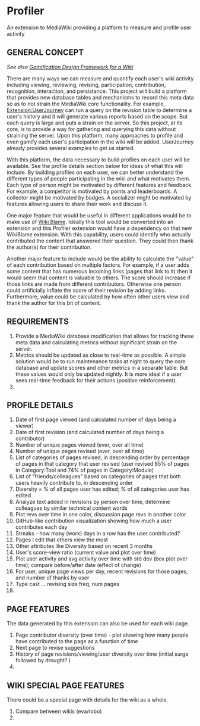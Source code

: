 # Profiler
An extension to MediaWiki providing a platform to measure and profile user activity

## GENERAL CONCEPT
*See also [Gamification Design Framework for a Wiki](FRAMEWORK.md)*

There are many ways we can measure and quantify each user's wiki activity including viewing, reviewing, revising, participation, contribution, recognition, interaction, and persistance. This project will build a platform that provides new database tables and mechanisms to record this meta data so as to not strain the MediaWiki core functionality. For example, [Extension:UserJourney](https://github.com/darenwelsh/UserJourney) can run a query on the revision table to determine a user's history and it will generate various reports based on the scope. But each query is large and puts a strain on the server. So this project, at its core, is to provide a way for gathering and querying this data without straining the server. Upon this platform, many approaches to profile and even gamify each user's participation in the wiki will be added. UserJourney already provides several examples to get us started.

With this platform, the data necessary to build profiles on each user will be available. See the profile details section below for ideas of what this will include. By building profiles on each user, we can better understand the different types of people participating in the wiki and what motivates them. Each type of person might be motivated by different features and feedback. For example, a competitor is motivated by points and leaderboards. A collector might be motivated by badges. A socializer might be motivated by features allowing users to share their work and discuss it.

One major feature that would be useful in different applications would be to make use of [Wiki Blame](https://en.wikipedia.org/wiki/Wikipedia:WikiBlame). Ideally this tool would be converted into an extension and this Profiler extension would have a dependency on that new WikiBlame extension. With this capability, users could identify who actually contributed the content that answered their question. They could then thank the author(s) for their contribution.

Another major feature to include would be the ability to calculate the "value" of each contribution based on multiple factors. For example, if a user adds some content that has numerous incoming links (pages that link to it) then it would seem that content is valuable to others. The score should increase if those links are made from different contributors. Otherwise one person could artificially inflate the score of their revision by adding links. Furthermore, value could be calculated by how often other users view and thank the author for this bit of content.

## REQUIREMENTS
1. Provide a MediaWiki database modification that allows for tracking these meta data and calculating metrics without significant strain on the server.
1. Metrics should be updated as close to real-time as possible. A simple solution would be to run maintenance tasks at night to query the core database and update scores and other metrics in a separate table. But these values would only be updated nightly. It is more ideal if a user sees real-time feedback for their actions (positive reinforcement).
1. 

## PROFILE DETAILS
1. Date of first page viewed (and calculated number of days being a viewer)
1. Date of first revision (and calculated number of days being a contributor)
1. Number of unique pages viewed (ever, over all time)
1. Number of unique pages revised (ever, over all time)
1. List of categories of pages revised, in descending order by percentage of pages in that category that user revised (user revised 85% of pages in Category:Tool and 74% of pages in Category:Module)
1. List of "friends/colleagues" based on categories of pages that both users heavily contribute to, in descending order
1. Diversity = % of all pages user has edited; % of all categories user has edited
1. Analyze text added in revisions by person over time, determine colleagues by similar technical content words
1. Plot revs over time in one color, discussion page revs in another color
1. GitHub-like contribution visualization showing how much a user contributes each day
1. Streaks - how many (work) days in a row has the user contributed?
1. Pages I edit that others view the most
1. Other attributes like Diversity based on recent 3 months
1. User's score-view ratio (current value and plot over time)
1. Plot user activity and avg activity over time with std dev (box plot over time); compare before/after date (effect of change)
1. For user, unique page views per day, recent revisions for those pages, and number of thanks by user
1. Type cast ... revising size freq, num pages
1. 

## PAGE FEATURES
The data generated by this extension can also be used for each wiki page.
1. Page contributor diversity (over time) - plot showing how many people have contributed to the page as a function of time
1. Next page to revise suggestions 
1. History of page revisions/viewing/user diversity over time (initial surge followed by drought? )
1. 

## WIKI SPECIAL PAGE FEATURES
There could be a special page with details for the wiki as a whole.
1. Compare between wikis (eva/robo)
1. 
